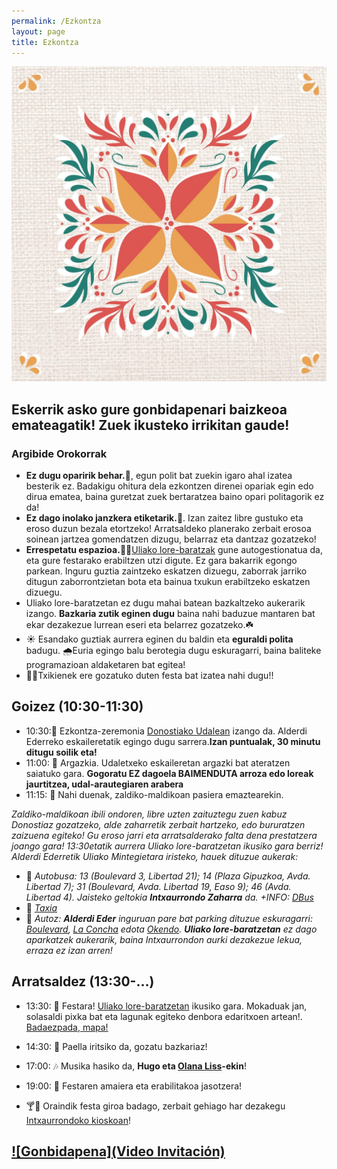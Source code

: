 ```yaml
---
permalink: /Ezkontza
layout: page
title: Ezkontza
---
```

![Logo](https://github.com/IzaroBlog/IzaroBlog.github.io/blob/main/_images/Ezkontza/logo.jpg?raw=true)

## Eskerrik asko gure gonbidapenari baizkeoa emateagatik! Zuek ikusteko irrikitan gaude!

### Argibide Orokorrak
- **Ez dugu oparirik behar.🎁**, egun polit bat zuekin igaro ahal izatea besterik ez. Badakigu ohitura dela ezkontzen direnei opariak egin edo dirua ematea, baina guretzat zuek bertaratzea baino opari politagorik ez da! 
- **Ez dago inolako janzkera etiketarik.🎩**. Izan zaitez libre gustuko eta eroso duzun bezala etortzeko! Arratsaldeko planerako zerbait erosoa soinean jartzea gomendatzen dizugu, belarraz eta dantzaz gozatzeko!
- **Errespetatu espazioa.**🌳🚯[Uliako lore-baratzak](https://uliakolorebaratzak.wordpress.com/uliako-lore-baratzak-proiektua-2/) gune autogestionatua da, eta gure festarako erabiltzen utzi digute. Ez gara bakarrik egongo parkean. Inguru guztia zaintzeko eskatzen dizuegu, zaborrak jarriko ditugun zaborrontzietan bota eta bainua txukun erabiltzeko eskatzen dizuegu.
- Uliako lore-baratzetan ez dugu mahai batean bazkaltzeko aukerarik izango. **Bazkaria zutik eginen dugu** baina nahi baduzue mantaren bat ekar dezakezue lurrean eseri eta belarrez gozatzeko.☘️
- ☀️ Esandako guztiak aurrera eginen du baldin eta **eguraldi polita** badugu. 🌧Euria egingo balu berotegia dugu eskuragarri, baina baliteke programazioan aldaketaren bat egitea!
- 🤹‍♀️Txikienek ere gozatuko duten festa bat izatea nahi dugu!!

## Goizez (10:30-11:30)
- 10:30:💍 Ezkontza-zeremonia [Donostiako Udalean](https://www.openstreetmap.org/?mlat=43.32126&mlon=-1.98556#map=19/43.32126/-1.98556&layers=N) izango da. Alderdi Ederreko eskaileretatik egingo dugu sarrera.**Izan puntualak, 30 minutu ditugu soilik eta!**
- 11:00: 📸 Argazkia. Udaletxeko eskaileretan argazki bat ateratzen saiatuko gara.
**Gogoratu EZ dagoela BAIMENDUTA arroza edo loreak jaurtitzea, udal-arautegiaren arabera**
- 11:15: 🎠 Nahi duenak, zaldiko-maldikoan pasiera emaztearekin.   

*Zaldiko-maldikoan ibili ondoren, libre uzten zaituztegu zuen kabuz Donostiaz gozatzeko, alde zaharretik zerbait hartzeko, edo bururatzen zaizuena egiteko! Gu eroso jarri eta arratsalderako falta dena prestatzera joango gara! 13:30etatik aurrera Uliako lore-baratzetan ikusiko gara berriz!*
*Alderdi Ederretik Uliako Mintegietara iristeko, hauek dituzue aukerak:*
- 🚌 *Autobusa: 13 (Boulevard 3, Libertad 21); 14 (Plaza Gipuzkoa, Avda. Libertad 7); 31 (Boulevard, Avda. Libertad 19, Easo 9); 46 (Avda. Libertad 4). Jaisteko geltokia **Intxaurrondo Zaharra** da. +INFO: [DBus](https://dbus.eus/)*
- 🚕 *[Taxia](https://www.donostia.eus/ataria/es/web/info/taxia)* 
- 🚗 *Autoz: **Alderdi Eder** inguruan pare bat parking dituzue eskuragarri: [Boulevard](https://www.telpark.com/es/ciudades/donostia-san-sebastian/parking-boulevard/), [La Concha](https://www.telpark.com/es/ciudades/donostia-san-sebastian/parking-la-concha/) edota [Okendo](https://www.telpark.com/es/ciudades/donostia-san-sebastian/parking-okendo/). **Uliako lore-baratzetan** ez dago aparkatzek aukerarik, baina Intxaurrondon aurki dezakezue lekua, erraza ez izan arren!*

## Arratsaldez (13:30-...)

- 13:30: 💃 Festara! [Uliako lore-baratzetan](https://uliakolorebaratzak.wordpress.com/uliako-lore-baratzak-proiektua-2/) ikusiko gara. Mokaduak jan, solasaldi pixka bat eta lagunak egiteko denbora edaritxoen artean!.  [Badaezpada, mapa!](https://www.openstreetmap.org/?mlat=43.32221&mlon=-1.95368#map=19/43.32221/-1.95368&layers=N)
- 14:30: 🥘 Paella iritsiko da, gozatu bazkariaz!
- 17:00: 🎶 Musika hasiko da,  **Hugo eta [Olana Liss](https://olanaliss.com/)-ekin**!  
- 19:00: 💪 Festaren amaiera eta erabilitakoa jasotzera!  

- 🍸🍻 Oraindik festa giroa badago, zerbait gehiago har dezakegu [Intxaurrondoko kioskoan](https://www.openstreetmap.org/?mlat=43.32005&mlon=-1.95124#map=19/43.32005/-1.95124&layers=N)!


## [![Gonbidapena](Video Invitación)](https://github.com/IzaroBlog/IzaroBlog.github.io/blob/main/_materials/video_es.mp4)
